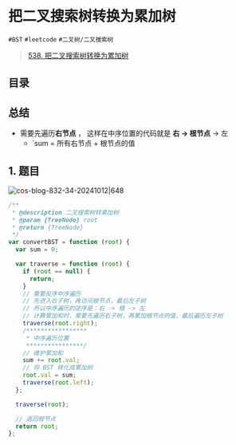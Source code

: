 
# 把二叉搜索树转换为累加树


`#BST` `#leetcode` `#二叉树/二叉搜索树` 

> [538. 把二叉搜索树转换为累加树](https://leetcode.cn/problems/convert-bst-to-greater-tree/)


## 目录
<!-- toc -->
 ## 总结 

- 需要先遍历**右节点** ， 这样在中序位置的代码就是 **右 → 根节点** → 左
	- `sum = 所有右节点 + 根节点的值

## 1. 题目

![cos-blog-832-34-20241012|648](https://blog-1310531898.cos.ap-beijing.myqcloud.com/832-34-20241012/Pasted%20image%2020240908115150.png)

```javascript
/**
 * @description 二叉搜索树转累加树
 * @param {TreeNode} root
 * @return {TreeNode}
 */
var convertBST = function (root) {
  var sum = 0;

  var traverse = function (root) {
    if (root == null) {
      return;
    }
    // 需要反序中序遍历
    // 先进入右子树，再访问根节点，最后左子树
    // 所以中序遍历的逆序是：右 -> 根 -> 左
    // 计算累加和时，需要先遍历右子树，再累加根节点的值，最后遍历左子树
    traverse(root.right);
    /*****************
     * 中序遍历位置
     ****************/
    // 维护累加和
    sum += root.val;
    // 将 BST 转化成累加树
    root.val = sum;
    traverse(root.left);
  };

  traverse(root);

  // 返回根节点
  return root;
};
```
